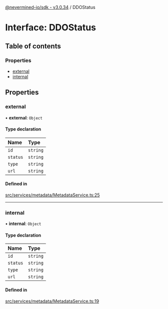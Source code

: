 [@nevermined-io/sdk - v3.0.34](../code-reference.md) / DDOStatus

# Interface: DDOStatus

## Table of contents

### Properties

- [external](DDOStatus.md#external)
- [internal](DDOStatus.md#internal)

## Properties

### external

• **external**: `Object`

#### Type declaration

| Name     | Type     |
| :------- | :------- |
| `id`     | `string` |
| `status` | `string` |
| `type`   | `string` |
| `url`    | `string` |

#### Defined in

[src/services/metadata/MetadataService.ts:25](https://github.com/nevermined-io/sdk-js/blob/839427fa63429fae29c0c8e30540bd2ad8e19f29/src/services/metadata/MetadataService.ts#L25)

---

### internal

• **internal**: `Object`

#### Type declaration

| Name     | Type     |
| :------- | :------- |
| `id`     | `string` |
| `status` | `string` |
| `type`   | `string` |
| `url`    | `string` |

#### Defined in

[src/services/metadata/MetadataService.ts:19](https://github.com/nevermined-io/sdk-js/blob/839427fa63429fae29c0c8e30540bd2ad8e19f29/src/services/metadata/MetadataService.ts#L19)
